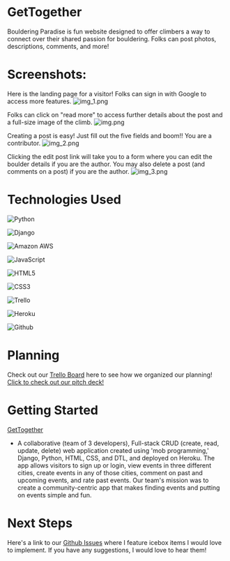# GetTogether

Bouldering Paradise is fun website designed to offer climbers a way to connect 
over their shared passion for bouldering. Folks can post photos, descriptions, 
comments, and more! 

# Screenshots:

Here is the landing page for a visitor! Folks can sign in with Google to access 
more features.
![img_1.png](img_1.png)

Folks can click on "read more" to access further details about the post and a 
full-size image of the climb.
![img.png](img.png)

Creating a post is easy! Just fill out the five fields and boom!! You are a 
contributor.
![img_2.png](img_2.png)


Clicking the edit post link will take you to a form where you can edit the
boulder details if you are the author. You may also delete a post (and comments 
on a post) if you are the author.
![img_3.png](img_3.png)

# Technologies Used

![Python](https://img.shields.io/badge/Python-FFD43B?style=for-the-badge&logo=python&logoColor=blue)

![Django](https://img.shields.io/badge/Django-092E20?style=for-the-badge&logo=django&logoColor=green)

![Amazon AWS](https://img.shields.io/badge/Amazon_AWS-FF9900?style=for-the-badge&logo=amazonaws&logoColor=white)

![JavaScript](https://img.shields.io/badge/-JavaScript-05122A?style=flat&logo=javascript)

![HTML5](https://img.shields.io/badge/-HTML5-05122A?style=flat&logo=html5)

![CSS3](https://img.shields.io/badge/-CSS-05122A?style=flat&logo=css3)

![Trello](https://img.shields.io/badge/-Trello-05122A?style=flat&logo=trello)

![Heroku](https://img.shields.io/badge/-Heroku-05122A?style=flat&logo=heroku)

![Github](https://img.shields.io/badge/-GitHub-05122A?style=flat&logo=github)

# Planning

Check out our [Trello Board](https://trello.com/b/IAmg8cvS/project-3-community-events) here to see
how we organized our planning!
[Click to check out our pitch deck!](https://www.canva.com/design/DAFSQBJCN4s/40NIs9nR7Egds8a3csrXLA/view?utm_content=DAFSQBJCN4s&utm_campaign=designshare&utm_medium=link&utm_source=publishsharelink)

# Getting Started

[GetTogether](https://gettogether.herokuapp.com/events/)
* A collaborative (team of 3 developers), Full-stack CRUD (create, read, update, delete) web application created using 'mob programming,' Django, Python, HTML, CSS, and DTL, and deployed on Heroku. The app allows visitors to sign up or login, view events in three different cities, create events in any of those cities, comment on past and upcoming events, and rate past events. Our team's mission was to create a community-centric app that makes finding events and putting on events simple and fun.

# Next Steps

Here's a link to our [Github Issues](https://github.com/kailahk/project-3/issues)
where I feature icebox items I would love to implement. If you have any 
suggestions, I would love to hear them!
